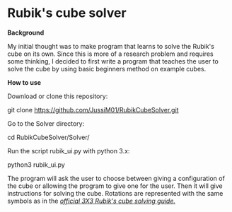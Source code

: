 # Rubik's cube solver

**Background**

My initial thought was to make program that learns to solve the Rubik's cube on its own. Since this is more of a research problem and requires some thinking, I decided to first write a program that teaches the user to solve the cube by using basic beginners method on example cubes.

**How to use**

Download or clone this repository:

  git clone https://github.com/JussiM01/RubikCubeSolver.git

Go to the Solver directory:

  cd RubikCubeSolver/Solver/

Run the script rubik_ui.py with python 3.x:

  python3 rubik_ui.py
  
The program will ask the user to choose between giving a configuration of the cube or allowing the program to give one for the user. Then it will give instructions for solving the cube. Rotations are represented with the same symbols as in the *[official 3X3 Rubik's cube solving guide.](https://eu.rubiks.com/solve-it/3x3/)*

